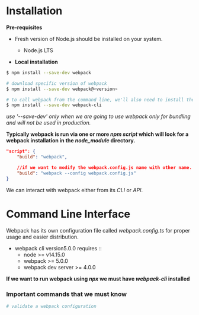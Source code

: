 # Installation

**Pre-requisites**

- Fresh version of Node.js should be installed on your system.

  - Node.js LTS

- **Local installation**

```bash
$ npm install --save-dev webpack

# download specific version of webpack
$ npm install --save-dev webpack@<version>

# to call webpack from the command line, we'll also need to install the CLI
$ npm install --save-dev webpack-cli
```

_use '--save-dev' only when we are going to use webpack only for bundling and will not be used in production._

**Typically webpack is run via one or more _npm script_ which will look for a webpack installation in the _node_module_ directory.**

```json
"script": {
    "build": "webpack",

    //if we want to modify the webpack.config.js name with other name.
    "build": "webpack --config webpack.config.js"
}
```

We can interact with webpack either from its _CLI_ or _API_.

# Command Line Interface

Webpack has its own configuration file called _webpack.config.ts_ for proper usage and easier distribution.

- webpack cli version5.0.0 requires ::
  - node >= v14.15.0
  - webpack >= 5.0.0
  - webpack dev server >= 4.0.0

**If we want to run webpack using _npx_ we must have _webpack-cli_ installed**

### **Important commands that we must know**

```bash
# validate a webpack configuration

```
